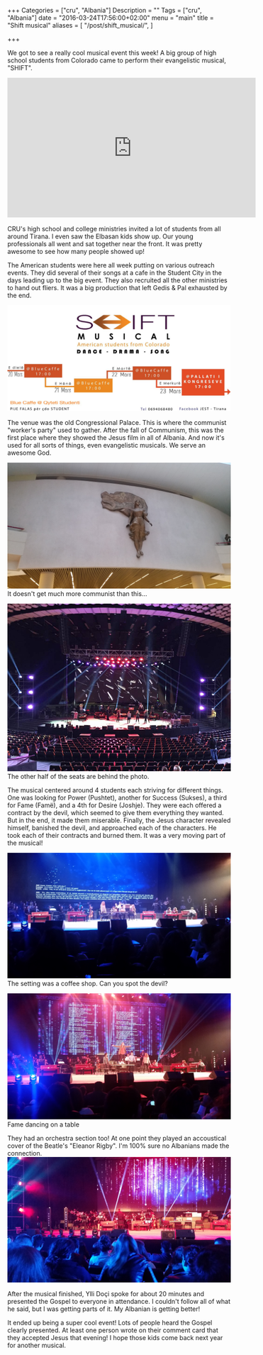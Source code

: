 +++
Categories = ["cru", "Albania"]
Description = ""
Tags = ["cru", "Albania"]
date = "2016-03-24T17:56:00+02:00"
menu = "main"
title = "Shift musical"
aliases = [
  "/post/shift_musical/",
]

+++

We got to see a really cool musical event this week!  A big group of high school students from Colorado came to perform their evangelistic musical, "SHIFT".

<iframe src="https://www.facebook.com/plugins/video.php?href=https%3A%2F%2Fwww.facebook.com%2Funebesoj.org%2Fvideos%2Fvb.521502178022308%2F542761429229716%2F%3Ftype%3D3&show_text=0&width=560" width="560" height="315" style="border:none;overflow:hidden" scrolling="no" frameborder="0" allowTransparency="true" allowFullScreen="true"></iframe>

CRU's high school and college ministries invited a lot of students from all around Tirana.  I even saw the Elbasan kids show up.  Our young professionals all went and sat together near the front.  It was pretty awesome to see how many people showed up!

The American students were here all week putting on various outreach events.  They did several of their songs at a cafe in the Student City in the days leading up to the big event.  They also recruited all the other ministries to hand out fliers.  It was a big production that left Gedis & Pal exhausted by the end.

![SHIFT Schedule](/images/2016/musical/schedule.jpg)

The venue was the old Congressional Palace.  This is where the communist "worker's party" used to gather.  After the fall of Communism, this was the first place where they showed the Jesus film in all of Albania.  And now it's used for all sorts of things, even evangelistic musicals.  We serve an awesome God.

![Communist symbol](/images/2016/musical/communist_symbol.jpg)
<span class="img-footer">It doesn't get much more communist than this...</span>

![The empty auditorium](/images/2016/musical/auditorium_empty.jpg)
<span class="img-footer">The other half of the seats are behind the photo.</span>

The musical centered around 4 students each striving for different things.  One was looking for Power (Pushtet), another for Success (Sukses), a third for Fame (Famë), and a 4th for Desire (Joshje).  They were each offered a contract by the devil, which seemed to give them everything they wanted.  But in the end, it made them miserable.  Finally, the Jesus character revealed himself, banished the devil, and approached each of the characters.  He took each of their contracts and burned them.  It was a very moving part of the musical!

![Setting: coffee shop](/images/2016/musical/coffee_shop.jpg)
<span class="img-footer">The setting was a coffee shop.  Can you spot the devil?</span>

![Fame dancing](/images/2016/musical/musical_fame.jpg)
<span class="img-footer">Fame dancing on a table</span>

They had an orchestra section too!  At one point they played an accoustical cover of the Beatle's "Eleanor Rigby".  I'm 100% sure no Albanians made the connection.
![Orchestra](/images/2016/musical/orchestra.jpg)

After the musical finished, Ylli Doçi spoke for about 20 minutes and presented the Gospel to everyone in attendance.  I couldn't follow all of what he said, but I was getting parts of it.  My Albanian is getting better!

It ended up being a super cool event!  Lots of people heard the Gospel clearly presented.  At least one person wrote on their comment card that they accepted Jesus that evening!  I hope those kids come back next year for another musical.
